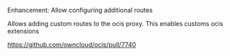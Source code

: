 Enhancement: Allow configuring additional routes

Allows adding custom routes to the ocis proxy. This enables customs ocis extensions

https://github.com/owncloud/ocis/pull/7740
